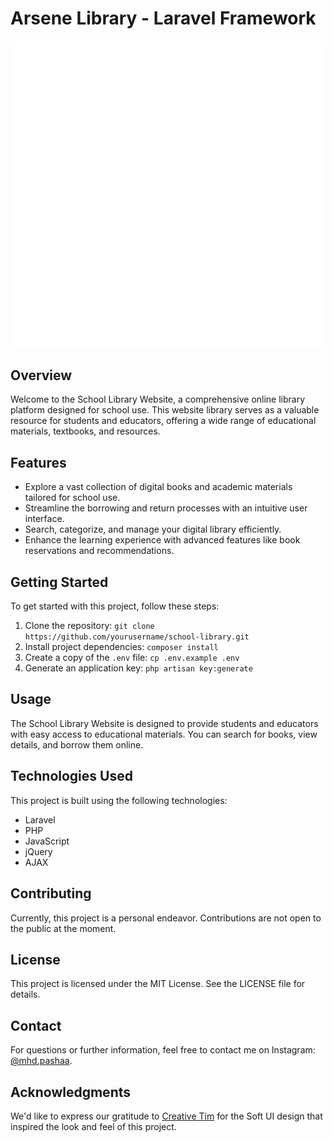 # Arsene Library - Laravel Framework

![Arsene Lib Logo](arsene-lib-logo-white.png)

## Overview

Welcome to the School Library Website, a comprehensive online library platform designed for school use. This website library serves as a valuable resource for students and educators, offering a wide range of educational materials, textbooks, and resources.

## Features

- Explore a vast collection of digital books and academic materials tailored for school use.
- Streamline the borrowing and return processes with an intuitive user interface.
- Search, categorize, and manage your digital library efficiently.
- Enhance the learning experience with advanced features like book reservations and recommendations.

## Getting Started

To get started with this project, follow these steps:

1. Clone the repository: `git clone https://github.com/yourusername/school-library.git`
2. Install project dependencies: `composer install`
3. Create a copy of the `.env` file: `cp .env.example .env`
4. Generate an application key: `php artisan key:generate`

## Usage

The School Library Website is designed to provide students and educators with easy access to educational materials. You can search for books, view details, and borrow them online.

## Technologies Used

This project is built using the following technologies:

- Laravel
- PHP
- JavaScript
- jQuery
- AJAX

## Contributing

Currently, this project is a personal endeavor. Contributions are not open to the public at the moment.

## License

This project is licensed under the MIT License. See the LICENSE file for details.

## Contact

For questions or further information, feel free to contact me on Instagram: [@mhd.pashaa](https://www.instagram.com/mhd.pashaa/).

## Acknowledgments

We'd like to express our gratitude to [Creative Tim](https://www.creative-tim.com/product/soft-ui-dashboard) for the Soft UI design that inspired the look and feel of this project.
